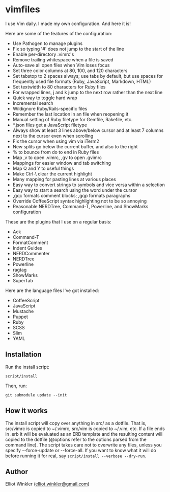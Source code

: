 
# vimfiles

I use Vim daily. I made my own configuration. And here it is!

Here are some of the features of the configuration:

* Use Pathogen to manage plugins
* Fix so typing '#' does not jump to the start of the line
* Enable per-directory .vimrc's
* Remove trailing whitespace when a file is saved
* Auto-save all open files when Vim loses focus
* Set three color columns at 80, 100, and 120 characters
* Set tabstop to 2 spaces always; use tabs by default, but use spaces for
  frequently used file formats (Ruby, JavaScript, Markdown, HTML)
* Set textwidth to 80 characters for Ruby files
* For wrapped lines, j and k jump to the next row rather than the next line
* Quick way to toggle hard wrap
* Incremental search
* Wildignore Ruby/Rails-specific files
* Remember the last location in an file when reopening it
* Manual setting of Ruby filetype for Gemfile, Rakefile, etc.
* *.json files get a JavaScript filetype
* Always show at least 3 lines above/below cursor and at least 7 columns next to
  the cursor even when scrolling
* Fix the cursor when using vim via iTerm2
* New splits go below the current buffer, and also to the right
* % to bounce from do to end in Ruby files
* Map ,v to open .vimrc, ,gv to open .gvimrc
* Mappings for easier window and tab switching
* Map Q and Y to useful things
* Make Ctrl-\ clear the current highlight
* Many mapping for pasting lines at various places
* Easy way to convert strings to symbols and vice versa within a selection
* Easy way to start a search using the word under the cursor
* ,gqc formats comment blocks; ,gqp formats paragraphs
* Override CoffeeScript syntax highlighting not to be so annoying
* Reasonable NERDTree, Command-T, Powerline, and ShowMarks configuration

These are the plugins that I use on a regular basis:

* Ack
* Command-T
* FormatComment
* Indent Guides
* NERDCommenter
* NERDTree
* Powerline
* ragtag
* ShowMarks
* SuperTab

Here are the language files I've got installed:

* CoffeeScript
* JavaScript
* Mustache
* Puppet
* Ruby
* SCSS
* Slim
* YAML

## Installation

Run the install script:

    script/install

Then, run:

    git submodule update --init

## How it works

The install script will copy over anything in src/ as a dotfile. That is,
src/vimrc is copied to ~/.vimrc, src/vim is copied to ~/.vim, etc. If a
file ends in .erb it will be evaluated as an ERB template and the resulting
content will copied to the dotfile (@options refer to the options parsed from
the command line). The script takes care not to overwrite any files, unless you
specify --force-update or --force-all. If you want to know what it will do
before running it for real, say `script/install --verbose --dry-run`.

## Author

Elliot Winkler (<elliot.winkler@gmail.com>)

